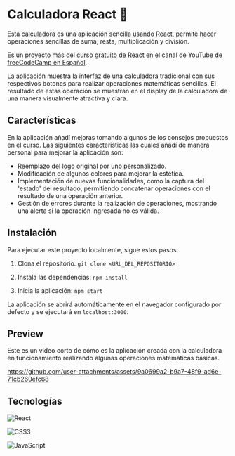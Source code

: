 # Calculadora React 🔢
Esta calculadora es una aplicación sencilla usando [React](https://react.dev/), permite hacer operaciones sencillas de suma, resta, multiplicación y división.

Es un proyecto más del [curso gratuito de React](https://www.youtube.com/watch?v=6Jfk8ic3KVk) en el canal de YouTube de [freeCodeCamp en Español](https://www.freecodecamp.org/espanol/). 


La aplicación muestra la interfaz de una calculadora tradicional con sus respectivos botones para realizar operaciones matemáticas sencillas. El resultado de estas operación se muestran en el display de la calculadora de una manera visualmente atractiva y clara. 

## Características
En la aplicación añadí mejoras tomando algunos de los consejos propuestos en el curso. Las siguientes características las cuales añadí de manera personal para mejorar la aplicación son:

- Reemplazo del logo original por uno personalizado.
- Modificación de algunos colores para mejorar la estética.
- Implementación de nuevas funcionalidades, como la captura del 'estado' del resultado, permitiendo concatenar operaciones
 con el resultado de una operación anterior.
- Gestión de errores durante la realización de operaciones, mostrando una alerta si la operación ingresada no es válida.


## Instalación
Para ejecutar este proyecto localmente, sigue estos pasos:

1.  Clona el repositorio.  `git clone <URL_DEL_REPOSITORIO>` 

2. Instala las dependencias:  `npm install`

3. Inicia la aplicación: `npm start`

La aplicación se abrirá automáticamente en el navegador configurado por defecto y se ejecutará en `localhost:3000`.


## Preview
Este es un vídeo corto de cómo es la aplicación creada con la calculadora en funcionamiento realizando algunas operaciones matemáticas básicas.

https://github.com/user-attachments/assets/9a0699a2-b9a7-48f9-ad6e-71cb260efc68


## Tecnologías
![React](https://img.shields.io/badge/react-%2320232a.svg?style=for-the-badge&logo=react&logoColor=%2361DAFB)


![CSS3](https://img.shields.io/badge/css3-%231572B6.svg?style=for-the-badge&logo=css3&logoColor=white)


![JavaScript](https://img.shields.io/badge/javascript-%23323330.svg?style=for-the-badge&logo=javascript&logoColor=%23F7DF1E)
